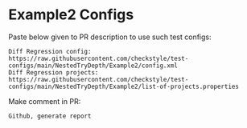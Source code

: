 # Example2 Configs
Paste below given to PR description to use such test configs:
```
Diff Regression config: https://raw.githubusercontent.com/checkstyle/test-configs/main/NestedTryDepth/Example2/config.xml
Diff Regression projects: https://raw.githubusercontent.com/checkstyle/test-configs/main/NestedTryDepth/Example2/list-of-projects.properties
```
Make comment in PR:
```
Github, generate report
```
